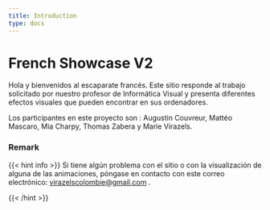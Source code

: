 ```yaml
---
title: Introduction
type: docs
---
```


# French Showcase V2

Hola y bienvenidos al escaparate francés. Este sitio responde al trabajo solicitado por nuestro profesor de Informática Visual y presenta diferentes efectos visuales que pueden encontrar en sus ordenadores.

Los participantes en este proyecto son : Augustin Couvreur, Mattéo Mascaro, Mia Charpy, Thomas Zabera y Marie Virazels.



### Remark

{{< hint info >}}
Si tiene algún problema con el sitio o con la visualización de alguna de las animaciones, póngase en contacto con este correo electrónico: virazelscolombie@gmail.com .

{{< /hint >}}